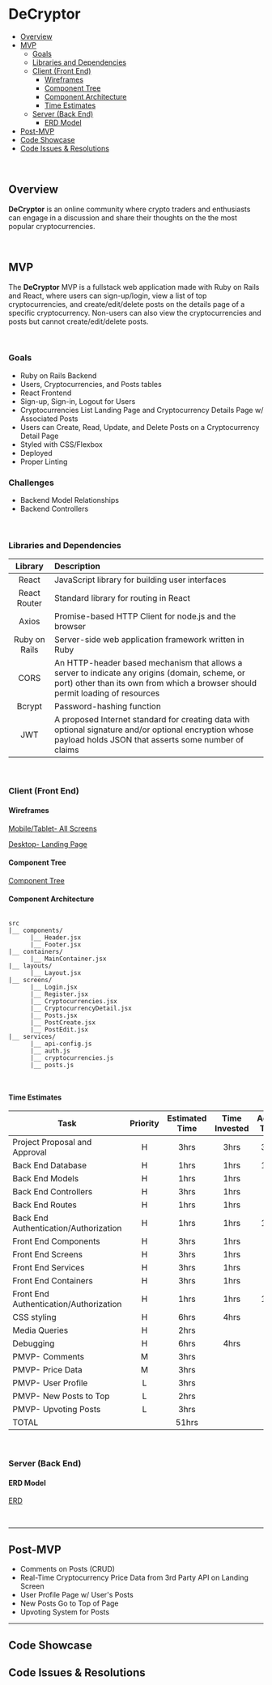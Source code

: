 # DeCryptor

- [Overview](#overview)
- [MVP](#mvp)
  - [Goals](#goals)
  - [Libraries and Dependencies](#libraries-and-dependencies)
  - [Client (Front End)](#client-front-end)
    - [Wireframes](#wireframes)
    - [Component Tree](#component-tree)
    - [Component Architecture](#component-architecture)
    - [Time Estimates](#time-estimates)
  - [Server (Back End)](#server-back-end)
    - [ERD Model](#erd-model)
- [Post-MVP](#post-mvp)
- [Code Showcase](#code-showcase)
- [Code Issues & Resolutions](#code-issues--resolutions)

<br>

## Overview

**DeCryptor** is an online community where crypto traders and enthusiasts can engage in a discussion and share their thoughts on the the most popular cryptocurrencies.


<br>

## MVP

The **DeCryptor** MVP is a fullstack web application made with Ruby on Rails and React, where users can sign-up/login, view a list of top cryptocurrencies, and create/edit/delete posts on the details page of a specific cryptocurrency. Non-users can also view the cryptocurrencies and posts but cannot create/edit/delete posts.

<br>

### Goals

- Ruby on Rails Backend
- Users, Cryptocurrencies, and Posts tables
- React Frontend
- Sign-up, Sign-in, Logout for Users 
- Cryptocurrencies List Landing Page and Cryptocurrency Details Page w/ Associated Posts
- Users can Create, Read, Update, and Delete Posts on a Cryptocurrency Detail Page
- Styled with CSS/Flexbox
- Deployed
- Proper Linting

### Challenges

- Backend Model Relationships
- Backend Controllers

<br>

### Libraries and Dependencies

|     Library      | Description                                |
| :--------------: | :----------------------------------------- |
|      React       | JavaScript library for building user interfaces |
|   React Router  | Standard library for routing in React |
| Axios | Promise-based HTTP Client for node.js and the browser |
|     Ruby on Rails    | Server-side web application framework written in Ruby  |
|     CORS    | An HTTP-header based mechanism that allows a server to indicate any origins (domain, scheme, or port) other than its own from which a browser should permit loading of resources  |
|     Bcrypt    | Password-hashing function   |
|     JWT    | A proposed Internet standard for creating data with optional signature and/or optional encryption whose payload holds JSON that asserts some number of claims  |

<br>

### Client (Front End)

#### Wireframes


[Mobile/Tablet- All Screens](https://user-images.githubusercontent.com/85003025/130716759-f8e7e2d5-f1f5-427e-9298-f0060b664db9.png)

[Desktop- Landing Page](https://wireframe.cc/dn1QRj)


#### Component Tree


[Component Tree](https://whimsical.com/component-tree-YE5zGEApwmTD9BHYUqcSr5)

#### Component Architecture


``` structure

src
|__ components/
      |__ Header.jsx
      |__ Footer.jsx
|__ containers/
      |__ MainContainer.jsx
|__ layouts/
      |__ Layout.jsx
|__ screens/
      |__ Login.jsx
      |__ Register.jsx
      |__ Cryptocurrencies.jsx
      |__ CryptocurrencyDetail.jsx
      |__ Posts.jsx
      |__ PostCreate.jsx
      |__ PostEdit.jsx
|__ services/
      |__ api-config.js
      |__ auth.js
      |__ cryptocurrencies.js
      |__ posts.js



```

#### Time Estimates


| Task                | Priority | Estimated Time | Time Invested | Actual Time |
| ------------------- | :------: | :------------: | :-----------: | :---------: |
| Project Proposal and Approval          |    H     |      3hrs      |     3hrs      |    3hrs    |
| Back End Database          |    H     |      1hrs      |     1hrs      |     1hrs    |
| Back End Models         |    H     |      1hrs      |     1hrs      |         |
| Back End Controllers          |    H     |      3hrs      |     1hrs     |         |
| Back End Routes         |    H     |      1hrs      |    1hrs     |         |
| Back End Authentication/Authorization         |    H     |      1hrs      |     1hrs     |   1hrs    |
| Front End Components          |    H     |      3hrs      |      1hrs     |         |
| Front End Screens          |    H     |      3hrs      |     1hrs      |         |
| Front End Services        |    H     |      3hrs      |     1hrs     |        |
| Front End Containers          |    H     |      3hrs      |     1hrs      |         |
| Front End Authentication/Authorization         |    H     |      1hrs      |     1hrs      |    1hrs    |
| CSS styling         |    H     |      6hrs      |     4hrs    |         |
| Media Queries        |    H     |      2hrs      |         |         |
| Debugging        |    H     |      6hrs      |    4hrs     |         |
| PMVP- Comments        |    M     |      3hrs      |         |         |
| PMVP- Price Data        |    M     |      3hrs      |         |         |
| PMVP- User Profile        |    L     |      3hrs      |         |         |
| PMVP- New Posts to Top        |    L     |      2hrs      |         |         |
| PMVP- Upvoting Posts        |    L     |      3hrs      |         |         |
| TOTAL               |          |      51hrs     |          |          |


<br>

### Server (Back End)

#### ERD Model


[ERD](https://user-images.githubusercontent.com/85003025/130709409-0a0b285a-a7fc-439c-88b6-26f824b8bf2a.png)

<br>

***

## Post-MVP

- Comments on Posts (CRUD)
- Real-Time Cryptocurrency Price Data from 3rd Party API on Landing Screen
- User Profile Page w/ User's Posts
- New Posts Go to Top of Page
- Upvoting System for Posts

***

## Code Showcase



## Code Issues & Resolutions


